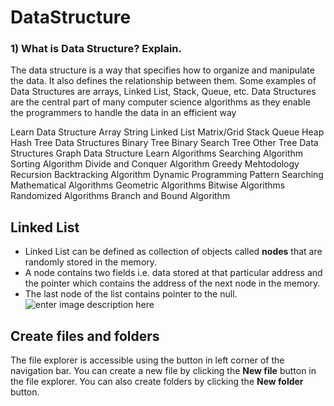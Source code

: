 


# DataStructure

### 1) What is Data Structure? Explain.

The data structure is a way that specifies how to organize and manipulate the data. It also defines the relationship between them. Some examples of Data Structures are arrays, Linked List, Stack, Queue, etc. Data Structures are the central part of many computer science algorithms as they enable the programmers to handle the data in an efficient way

Learn Data Structure
Array
String
Linked List
Matrix/Grid
Stack
Queue
Heap
Hash
Tree Data Structures
Binary Tree
Binary Search Tree
Other Tree Data Structures
Graph Data Structure
Learn Algorithms
Searching Algorithm
Sorting Algorithm
Divide and Conquer Algorithm
Greedy Mehtodology
Recursion
Backtracking Algorithm
Dynamic Programming
Pattern Searching
Mathematical Algorithms
Geometric Algorithms
Bitwise Algorithms
Randomized Algorithms
Branch and Bound Algorithm

## Linked List

-   Linked List can be defined as collection of objects called  **nodes**  that are randomly stored in the memory.
-   A node contains two fields i.e. data stored at that particular address and the pointer which contains the address of the next node in the memory.
-   The last node of the list contains pointer to the null.![enter image description here](https://static.javatpoint.com/ds/images/linked-list.png)

## Create files and folders

The file explorer is accessible using the button in left corner of the navigation bar. You can create a new file by clicking the **New file** button in the file explorer. You can also create folders by clicking the **New folder** button.

